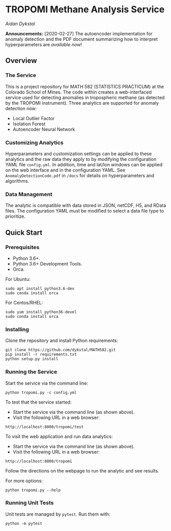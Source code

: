 # TROPOMI Methane Analysis Service
*Aidan Dykstal*

**Announcements:** [2020-02-27] The autoencoder implementation for anomaly detection and the PDF document summarizing how to interpret hyperparameters are *available now*!

## Overview
### The Service
This is a project repository for MATH 582 (STATISTICS PRACTICUM) at the Colorado School of Mines. The code within creates a web-interfaced service used for detecting anomalies in tropospheric methane (as detected by the TROPOMI instrument). Three analytics are supported for anomaly detection now:
- Local Outlier Factor
- Isolation Forest
- Autoencoder Neural Network

### Customizing Analytics
Hyperparameters and customization settings can be applied to these analytics and the raw data they apply to by modifying the configuration YAML file `config.yml`. In addition, time and lat/lon windows can be applied on the web interface and in the configuration YAML. See `AnomalyDetectionCode.pdf` in `/docs` for details on hyperparameters and algorithms.

### Data Management
The analytic is compatible with data stored in JSON, netCDF, H5, and RData files. The configuration YAML must be modified to select a data file type to prioritize.

## Quick Start
### Prerequisites
- Python 3.6+.
- Python 3.6+ Development Tools.
- Orca.

For Ubuntu:
```
sudo apt install python3.6-dev
sudo conda install orca
```
For Centos/RHEL:
```
sudo yum install python36-devel
sudo conda install orca
```

### Installing
Clone the repository and install Python requirements:
```
git clone https://github.com/dykstal/MATH582.git
pip install -r requirements.txt
python setup.py install
```

### Running the Service
Start the service via the command line:
```
python tropomi.py -c config.yml
```

To test that the service started:
- Start the service via the command line (as shown above).
- Visit the following URL in a web browser:
```
http://localhost:8000/tropomi/test
```

To visit the web application and run data analytics:
- Start the service via the command line (as shown above). 
- Visit the following URL in a web browser:
```
http://localhost:8000/tropomi
```
Follow the directions on the webpage to run the analytic and see results.

For more options:
```
python tropomi.py --help
```

### Running Unit Tests
Unit tests are managed by `pytest`. Run them with:
```
python -m pytest
```
